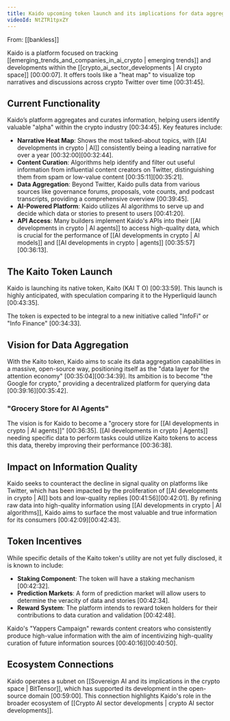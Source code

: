 ```yaml
---
title: Kaido upcoming token launch and its implications for data aggregation in crypto
videoId: NtZTR1tpxZY
---
```


From: [[bankless]] <br/> 

Kaido is a platform focused on tracking [[emerging_trends_and_companies_in_ai_crypto | emerging trends]] and developments within the [[crypto_ai_sector_developments | AI crypto space]] <a class="yt-timestamp" data-t="00:00:07">[00:00:07]</a>. It offers tools like a "heat map" to visualize top narratives and discussions across crypto Twitter over time <a class="yt-timestamp" data-t="00:31:45">[00:31:45]</a>.

## Current Functionality

Kaido’s platform aggregates and curates information, helping users identify valuable "alpha" within the crypto industry <a class="yt-timestamp" data-t="00:34:45">[00:34:45]</a>. Key features include:
*   **Narrative Heat Map**: Shows the most talked-about topics, with [[AI developments in crypto | AI]] consistently being a leading narrative for over a year <a class="yt-timestamp" data-t="00:32:00">[00:32:00]</a><a class="yt-timestamp" data-t="00:32:44">[00:32:44]</a>.
*   **Content Curation**: Algorithms help identify and filter out useful information from influential content creators on Twitter, distinguishing them from spam or low-value content <a class="yt-timestamp" data-t="00:35:11">[00:35:11]</a><a class="yt-timestamp" data-t="00:35:21">[00:35:21]</a>.
*   **Data Aggregation**: Beyond Twitter, Kaido pulls data from various sources like governance forums, proposals, vote counts, and podcast transcripts, providing a comprehensive overview <a class="yt-timestamp" data-t="00:39:45">[00:39:45]</a>.
*   **AI-Powered Platform**: Kaido utilizes AI algorithms to serve up and decide which data or stories to present to users <a class="yt-timestamp" data-t="00:41:20">[00:41:20]</a>.
*   **API Access**: Many builders implement Kaido's APIs into their [[AI developments in crypto | AI agents]] to access high-quality data, which is crucial for the performance of [[AI developments in crypto | AI models]] and [[AI developments in crypto | agents]] <a class="yt-timestamp" data-t="00:35:57">[00:35:57]</a><a class="yt-timestamp" data-t="00:36:13">[00:36:13]</a>.

## The Kaito Token Launch

Kaido is launching its native token, Kaito (KAI T O) <a class="yt-timestamp" data-t="00:33:59">[00:33:59]</a>. This launch is highly anticipated, with speculation comparing it to the Hyperliquid launch <a class="yt-timestamp" data-t="00:43:35">[00:43:35]</a>.

The token is expected to be integral to a new initiative called "InfoFi" or "Info Finance" <a class="yt-timestamp" data-t="00:34:33">[00:34:33]</a>.

## Vision for Data Aggregation

With the Kaito token, Kaido aims to scale its data aggregation capabilities in a massive, open-source way, positioning itself as the "data layer for the attention economy" <a class="yt-timestamp" data-t="00:35:04">[00:35:04]</a><a class="yt-timestamp" data-t="00:34:39">[00:34:39]</a>. Its ambition is to become "the Google for crypto," providing a decentralized platform for querying data <a class="yt-timestamp" data-t="00:39:16">[00:39:16]</a><a class="yt-timestamp" data-t="00:35:42">[00:35:42]</a>.

### "Grocery Store for AI Agents"
The vision is for Kaido to become a "grocery store for [[AI developments in crypto | AI agents]]" <a class="yt-timestamp" data-t="00:36:35">[00:36:35]</a>. [[AI developments in crypto | Agents]] needing specific data to perform tasks could utilize Kaito tokens to access this data, thereby improving their performance <a class="yt-timestamp" data-t="00:36:38">[00:36:38]</a>.

## Impact on Information Quality

Kaido seeks to counteract the decline in signal quality on platforms like Twitter, which has been impacted by the proliferation of [[AI developments in crypto | AI]] bots and low-quality replies <a class="yt-timestamp" data-t="00:41:56">[00:41:56]</a><a class="yt-timestamp" data-t="00:42:01">[00:42:01]</a>. By refining raw data into high-quality information using [[AI developments in crypto | AI algorithms]], Kaido aims to surface the most valuable and true information for its consumers <a class="yt-timestamp" data-t="00:42:09">[00:42:09]</a><a class="yt-timestamp" data-t="00:42:43">[00:42:43]</a>.

## Token Incentives

While specific details of the Kaito token's utility are not yet fully disclosed, it is known to include:
*   **Staking Component**: The token will have a staking mechanism <a class="yt-timestamp" data-t="00:42:32">[00:42:32]</a>.
*   **Prediction Markets**: A form of prediction market will allow users to determine the veracity of data and stories <a class="yt-timestamp" data-t="00:42:34">[00:42:34]</a>.
*   **Reward System**: The platform intends to reward token holders for their contributions to data curation and validation <a class="yt-timestamp" data-t="00:42:48">[00:42:48]</a>.

Kaido's "Yappers Campaign" rewards content creators who consistently produce high-value information with the aim of incentivizing high-quality curation of future information sources <a class="yt-timestamp" data-t="00:40:16">[00:40:16]</a><a class="yt-timestamp" data-t="00:40:50">[00:40:50]</a>.

## Ecosystem Connections

Kaido operates a subnet on [[Sovereign AI and its implications in the crypto space | BitTensor]], which has supported its development in the open-source domain <a class="yt-timestamp" data-t="00:59:00">[00:59:00]</a>. This connection highlights Kaido's role in the broader ecosystem of [[Crypto AI sector developments | crypto AI sector developments]].
